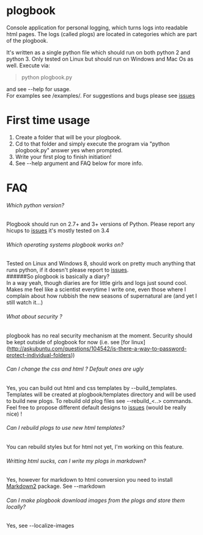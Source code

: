 plogbook
========

Console application for personal logging, which turns logs into readable html pages. The logs (called plogs) are located in categories which are part of the plogbook.

It's written as a single python file which should run on both python 2 and python 3. Only tested on Linux but should run on Windows and Mac Os as well.
Execute via: 
>python plogbook.py   

and see --help for usage.  
For examples see /examples/. For suggestions and bugs please see [issues](https://github.com/Granitas/plogbook/issues)

First time usage
===
1. Create a folder that will be your plogbook.
2. Cd to that folder and simply execute the program via "python plogbook.py" answer yes when prompted.
3. Write your first plog to finish initiation!
4. See --help argument and FAQ below for more info.

FAQ
===
###### Which python version?  
Plogbook should run on 2.7+ and 3+ versions of Python. Please report any hicups to [issues](https://github.com/Granitas/plogbook/issues) it's mostly tested on 3.4  
###### Which operating systems plogbook works on?  
Tested on Linux and Windows 8, should work on pretty much anything that runs python, if it doesn't please report to [issues](https://github.com/Granitas/plogbook/issues).  
######So plogbook is basically a diary?  
In a way yeah, though diaries are for little girls and logs just sound cool. Makes me feel like a scientist everytime I write one, even those where I complain about how rubbish the new seasons of supernatural are (and yet I still watch it...)
###### What about security ?  
plogbook has no real security mechanism at the moment. Security should be kept outside of plogbook for now (i.e. see [for linux] (http://askubuntu.com/questions/104542/is-there-a-way-to-password-protect-individual-folders))
###### Can I change the css and html ? Default ones are ugly    
Yes, you can build out html and css templates by --build_templates. Templates will be created at plogbook/templates directory and will be used to build new plogs. To rebuild old plog files see --rebuild_<..> commands. Feel free to propose different default designs to [issues](https://github.com/Granitas/plogbook/issues) (would be really nice) !   
###### Can I rebuild plogs to use new html templates?  
You can rebuild styles but for html not yet, I'm working on this feature.  
###### Writting html sucks, can I write my plogs in markdown?  
Yes, however for markdown to html conversion you need to install [Markdown2](https://github.com/trentm/python-markdown2) package.  See --markdown  
###### Can I make plogbook download images from the plogs and store them locally?  
Yes, see --localize-images  
